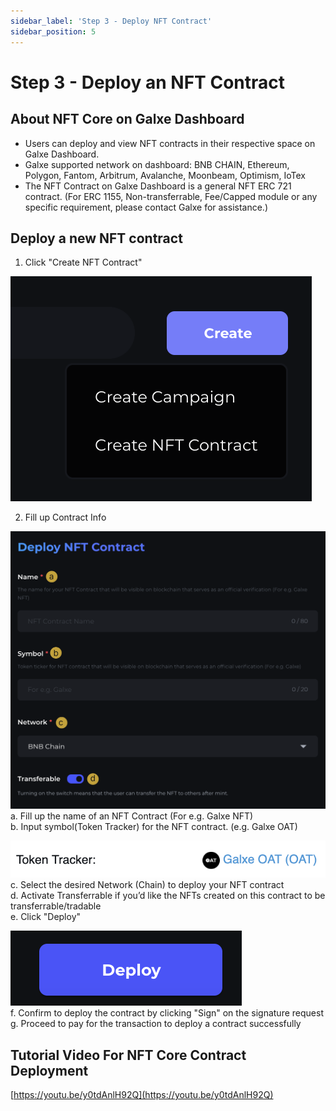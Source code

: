 ```yaml
---
sidebar_label: 'Step 3 - Deploy NFT Contract'
sidebar_position: 5
---
```


# Step 3 - Deploy an NFT Contract

## About NFT Core on Galxe Dashboard

- Users can deploy and view NFT contracts in their respective space on Galxe Dashboard.
- Galxe supported network on dashboard: BNB CHAIN, Ethereum, Polygon, Fantom, Arbitrum, Avalanche, Moonbeam, Optimism, IoTex
- The NFT Contract on Galxe Dashboard is a general NFT ERC 721 contract. (For ERC 1155, Non-transferrable, Fee/Capped module or any specific requirement, please contact Galxe for assistance.)

## Deploy a new NFT contract

1. Click "Create NFT Contract"

![CreateContract.png](assets/CreateContract.png)

2. Fill up Contract Info

![ContractInfo.png](assets/ContractInfo.png)
<br> a. Fill up the name of an NFT Contract (For e.g. Galxe NFT)
<br> b. Input symbol(Token Tracker) for the NFT contract. (e.g. Galxe OAT)
    
![TokenTracker.png](assets/TokenTracker.png) 
<br> c. Select the desired Network (Chain) to deploy your NFT contract
<br> d. Activate Transferrable if you’d like the NFTs created on this contract to be transferrable/tradable
<br> e. Click "Deploy"

![DeployContract.png](assets/DeployContract.png) 
<br> f. Confirm to deploy the contract by clicking "Sign" on the signature request
<br> g. Proceed to pay for the transaction to deploy a contract successfully


## Tutorial Video For NFT Core Contract Deployment

[https://youtu.be/y0tdAnlH92Q](https://youtu.be/y0tdAnlH92Q)
